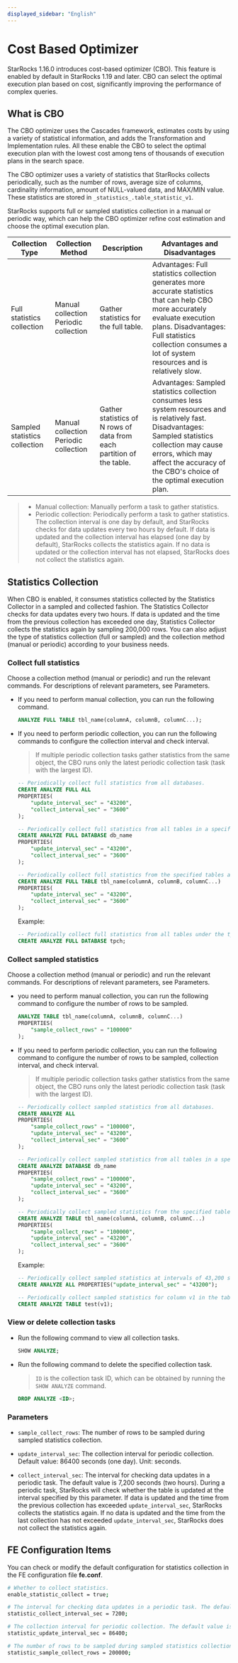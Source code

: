 ```yaml
---
displayed_sidebar: "English"
---
```


# Cost Based Optimizer

StarRocks 1.16.0 introduces cost-based optimizer (CBO). This feature is enabled by default in StarRocks 1.19 and later. CBO can select the optimal execution plan based on cost, significantly improving the performance of complex queries.

## What is CBO

The CBO optimizer uses the Cascades framework, estimates costs by using a variety of statistical information, and adds the Transformation and Implementation rules. All these enable the CBO to select the optimal execution plan with the lowest cost among tens of thousands of execution plans in  the search space.

The CBO optimizer uses a variety of statistics that StarRocks collects periodically, such as the number of rows, average size of columns, cardinality information, amount of NULL-valued data, and MAX/MIN value. These statistics are stored in `_statistics_.table_statistic_v1`.

StarRocks supports full or sampled statistics collection in a manual or periodic way, which can help the CBO optimizer refine cost estimation and choose the optimal execution plan.

| **Collection Type**           | **Collection Method**                  | **Description**                                              | **Advantages and Disadvantages**                             |
| ----------------------------- | -------------------------------------- | ------------------------------------------------------------ | ------------------------------------------------------------ |
| Full statistics collection    | Manual collection  Periodic collection | Gather statistics for the full table.                        | Advantages: Full statistics collection generates more accurate statistics that can help CBO more accurately evaluate execution plans.  Disadvantages: Full statistics collection consumes a lot of system resources and is relatively slow. |
| Sampled statistics collection | Manual collection  Periodic collection | Gather statistics of N rows of data from each partition of the table. | Advantages: Sampled statistics collection consumes less system resources and is relatively fast.  Disadvantages: Sampled statistics collection may cause errors, which may affect the accuracy of the CBO's choice of the optimal execution plan. |

> - Manual collection: Manually perform a task to gather statistics.
> - Periodic collection: Periodically perform a task to gather statistics. The collection interval is one day by default, and StarRocks checks for data updates every two hours by default. If data is updated and the collection interval has elapsed (one day by default), StarRocks collects the statistics again. If no data is updated or the collection interval has not elapsed, StarRocks does not collect the statistics again.

## Statistics Collection

When CBO is enabled, it consumes statistics collected by the Statistics Collector in a sampled and collected fashion. The Statistics Collector checks for data updates every two hours. If data is updated and the time from the previous collection has exceeded one day, Statistics Collector collects the statistics again by sampling 200,000 rows. You can also adjust the type of statistics collection (full or sampled) and the collection method (manual or periodic) according to your business needs.

### Collect full statistics

Choose a collection method (manual or periodic) and run the relevant commands. For descriptions of relevant parameters, see Parameters.

- If you need to perform manual collection, you can run the following command.

    ```SQL
    ANALYZE FULL TABLE tbl_name(columnA, columnB, columnC...);
    ```

- If you need to perform periodic collection, you can run the following commands to configure the collection interval and check interval.

    > If multiple periodic collection tasks gather statistics from the same object, the CBO runs only the latest periodic collection task (task with the largest ID).

    ```SQL
    -- Periodically collect full statistics from all databases.
    CREATE ANALYZE FULL ALL
    PROPERTIES(
        "update_interval_sec" = "43200",
        "collect_interval_sec" = "3600"
    );

    -- Periodically collect full statistics from all tables in a specified database.
    CREATE ANALYZE FULL DATABASE db_name
    PROPERTIES(
        "update_interval_sec" = "43200",
        "collect_interval_sec" = "3600"
    );

    -- Periodically collect full statistics from the specified tables and columns.
    CREATE ANALYZE FULL TABLE tbl_name(columnA, columnB, columnC...) 
    PROPERTIES(
        "update_interval_sec" = "43200",
        "collect_interval_sec" = "3600"
    );
    ```

    Example:

    ```SQL
    -- Periodically collect full statistics from all tables under the tpch database with default collection interval and default check interval.
    CREATE ANALYZE FULL DATABASE tpch;
    ```

### Collect sampled statistics

Choose a collection method (manual or periodic) and run the relevant commands. For descriptions of relevant parameters, see Parameters.

- you need to perform manual collection, you can run the following command to configure the number of rows to be sampled.

    ```SQL
    ANALYZE TABLE tbl_name(columnA, columnB, columnC...)
    PROPERTIES(
        "sample_collect_rows" = "100000"
    );
    ```

- If you need to perform periodic collection, you can run the following command to configure the number of rows to be sampled, collection interval, and check interval.

    > If multiple periodic collection tasks gather statistics from the same object, the CBO runs only the latest periodic collection task (task with the largest ID).

    ```SQL
    -- Periodically collect sampled statistics from all databases.
    CREATE ANALYZE ALL
    PROPERTIES(
        "sample_collect_rows" = "100000",
        "update_interval_sec" = "43200",
        "collect_interval_sec" = "3600"
    );

    -- Periodically collect sampled statistics from all tables in a specified database.
    CREATE ANALYZE DATABASE db_name
    PROPERTIES(
        "sample_collect_rows" = "100000",
        "update_interval_sec" = "43200",
        "collect_interval_sec" = "3600"
    );

    -- Periodically collect sampled statistics from the specified tables and columns.
    CREATE ANALYZE TABLE tbl_name(columnA, columnB, columnC...)
    PROPERTIES(
        "sample_collect_rows" = "100000",
        "update_interval_sec" = "43200",
        "collect_interval_sec" = "3600"
    );
    ```

    Example:

    ```SQL
    -- Periodically collect sampled statistics at intervals of 43,200 seconds (12 hours), with a default check interval.
    CREATE ANALYZE ALL PROPERTIES("update_interval_sec" = "43200");

    -- Periodically collect sampled statistics for column v1 in the table test, with the default collection interval and check interval.
    CREATE ANALYZE TABLE test(v1);
    ```

### View or delete collection tasks

- Run the following command to view all collection tasks.

    ```SQL
    SHOW ANALYZE;
    ```

- Run the following command to delete the specified collection task.

    > `ID` is the collection task ID, which can be obtained by running the `SHOW ANALYZE` command.

    ```SQL
    DROP ANALYZE <ID>;
    ```

### Parameters

- `sample_collect_rows`: The number of rows to be sampled during sampled statistics collection.

- `update_interval_sec`: The collection interval for periodic collection. Default value: 86400 seconds (one day). Unit: seconds.

- `collect_interval_sec`: The interval for checking data updates in a periodic task. The default value is 7,200 seconds (two hours). During a periodic task, StarRocks will check whether the table is updated at the interval specified by this parameter. If data is updated and the time from the previous collection has exceeded `update_interval_sec`, StarRocks collects the statistics again. If no  data is updated and the time from the last collection has not exceeded `update_interval_sec`, StarRocks does not collect the statistics again.

## FE Configuration Items

You can check or modify the default configuration for statistics collection in the FE configuration file **fe.conf**.

```bash
# Whether to collect statistics.
enable_statistic_collect = true;

# The interval for checking data updates in a periodic task. The default value is 7,200 seconds (two hours). 
statistic_collect_interval_sec = 7200;

# The collection interval for periodic collection. The default value is 86,400 seconds (one day).
statistic_update_interval_sec = 86400;

# The number of rows to be sampled during sampled statistics collection. The default value is 200,000 rows.
statistic_sample_collect_rows = 200000;
```
